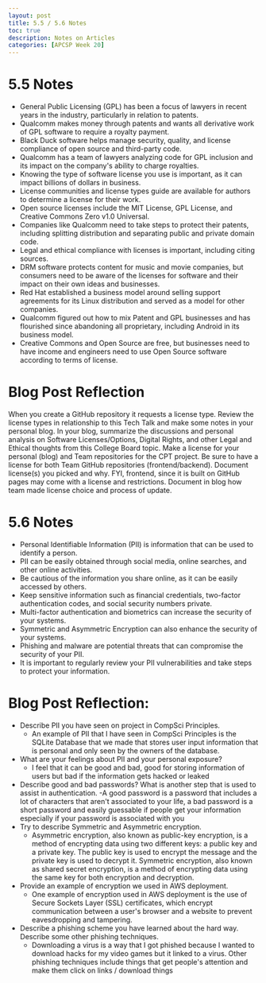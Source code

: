 ```yaml
---
layout: post
title: 5.5 / 5.6 Notes
toc: true
description: Notes on Articles
categories: [APCSP Week 20]
---
```


# 5.5 Notes
- General Public Licensing (GPL) has been a focus of lawyers in recent years in the industry, particularly in relation to patents.
- Qualcomm makes money through patents and wants all derivative work of GPL software to require a royalty payment.
- Black Duck software helps manage security, quality, and license compliance of open source and third-party code.
- Qualcomm has a team of lawyers analyzing code for GPL inclusion and its impact on the company's ability to charge royalties.
- Knowing the type of software license you use is important, as it can impact billions of dollars in business.
- License communities and license types guide are available for authors to determine a license for their work.
- Open source licenses include the MIT License, GPL License, and Creative Commons Zero v1.0 Universal.
- Companies like Qualcomm need to take steps to protect their patents, including splitting distribution and separating public and private domain code.
- Legal and ethical compliance with licenses is important, including citing sources.
- DRM software protects content for music and movie companies, but consumers need to be aware of the licenses for software and their impact on their own ideas and businesses.
- Red Hat established a business model around selling support agreements for its Linux distribution and served as a model for other companies.
- Qualcomm figured out how to mix Patent and GPL businesses and has flourished since abandoning all proprietary, including Android in its business model.
- Creative Commons and Open Source are free, but businesses need to have income and engineers need to use Open Source software according to terms of license.

# Blog Post Reflection
When you create a GitHub repository it requests a license type. Review the license types in relationship to this Tech Talk and make some notes in your personal blog.
In your blog, summarize the discussions and personal analysis on Software Licenses/Options, Digital Rights, and other Legal and Ethical thoughts from this College Board topic.
Make a license for your personal (blog) and Team repositories for the CPT project. Be sure to have a license for both Team GitHub repositories (frontend/backend). Document license(s) you picked and why. FYI, frontend, since it is built on GitHub pages may come with a license and restrictions. Document in blog how team made license choice and process of update.

# 5.6 Notes
- Personal Identifiable Information (PII) is information that can be used to identify a person.
- PII can be easily obtained through social media, online searches, and other online activities.
- Be cautious of the information you share online, as it can be easily accessed by others.
- Keep sensitive information such as financial credentials, two-factor authentication codes, and social security numbers private.
- Multi-factor authentication and biometrics can increase the security of your systems.
- Symmetric and Asymmetric Encryption can also enhance the security of your systems.
- Phishing and malware are potential threats that can compromise the security of your PII.
- It is important to regularly review your PII vulnerabilities and take steps to protect your information.

# Blog Post Reflection:
- Describe PII you have seen on project in CompSci Principles.
    - An example of PII that I have seen in CompSci Principles is the SQLite Database that we made that stores user input information that is personal and only seen by the owners of the database.
- What are your feelings about PII and your personal exposure?
    - I feel that it can be good and bad, good for storing information of users but bad if the information gets hacked or leaked
- Describe good and bad passwords? What is another step that is used to assist in authentication.
    -A good password is a password that includes a lot of characters that aren't associated to your life, a bad password is a short password and easily guessable if people get your information especially if your password is associated with you
- Try to describe Symmetric and Asymmetric encryption.
    - Asymmetric encryption, also known as public-key encryption, is a method of encrypting data using two different keys: a public key and a private key. The public key is used to encrypt the message and the private key is used to decrypt it.  Symmetric encryption, also known as shared secret encryption, is a method of encrypting data using the same key for both encryption and decryption.
- Provide an example of encryption we used in AWS deployment.
    - One example of encryption used in AWS deployment is the use of Secure Sockets Layer (SSL) certificates, which encrypt communication between a user's browser and a website to prevent eavesdropping and tampering.
- Describe a phishing scheme you have learned about the hard way. Describe some other phishing techniques.
    - Downloading a virus is a way that I got phished because I wanted to download hacks for my video games but it linked to a virus.  Other phishing techniques include things that get people's attention and make them click on links / download things

